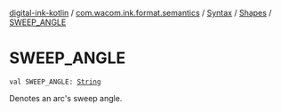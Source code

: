 [digital-ink-kotlin](../../../index.md) / [com.wacom.ink.format.semantics](../../index.md) / [Syntax](../index.md) / [Shapes](index.md) / [SWEEP_ANGLE](./-s-w-e-e-p_-a-n-g-l-e.md)

# SWEEP_ANGLE

`val SWEEP_ANGLE: `[`String`](https://kotlinlang.org/api/latest/jvm/stdlib/kotlin/-string/index.html)

Denotes an arc's sweep angle.

